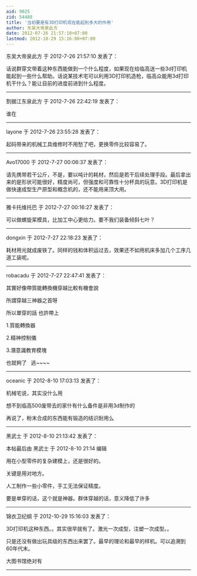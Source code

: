 ```yaml
---
aid: 9025
zid: 54488
title: '当初要是有3D打印机现在能起到多大的作用'
author: 东吴大帝泉此方
date: 2012-07-26 21:57:10+07:00
lastmod: 2012-10-29 15:16:00+07:00
---
```


东吴大帝泉此方 于 2012-7-26 21:57:10 发表了：

话说群穿文带着这种东西能做到一个什么程度，如果现在给临高送一些3d打印机能起到一些什么帮助。话说某技术宅可以利用3D打印机造枪，临高众能用3d打印机干什么？能让目前的进度前进到什么程度。

---------

割据江东泉此方 于 2012-7-26 22:42:19 发表了：

谁在

---------

layone 于 2012-7-26 23:55:28 发表了：

起码带来的机械工具维修时不用愁了吧，更换零件比较容易了。

---------

Avo17000 于 2012-7-27 00:06:37 发表了：

请先携带若干公斤，不是，要以吨计的耗材，然后是若干后续处理手段。最后拿出来的是形状可能很好，精度尚可，但强度和可靠性十分杯具的玩意。3D打印机是做快速成型生产原型和概念机的，还不能用来顶大用。

---------

雅卡托维托巴 于 2012-7-27 00:16:27 发表了：

可以做螺旋桨模具，比加工中心更给力。要不我们装备倾斜七叶？

---------

dongxin 于 2012-7-27 22:18:23 发表了：

耗材用光就成废铁了。同样的钱和体积运过去，效果还不如用机床多加几个工序几道工装呢。

---------

robacadu 于 2012-7-27 22:47:41 发表了：

其實好像帶質能轉換機穿越比較有機會說

所謂穿越三神器之首呀

所以單穿的話 也許帶上

1.質能轉換器

2.精神控制儀

3.潛意識教育模塊

也就夠了   逃~~~~

---------

oceanic 于 2012-8-10 17:03:13 发表了：

机械宅说，其实没什么用

想不到临高500废带去的家什有什么备件是非用3d制作的

再说了，粉末合成的东西能有锻造的结识耐用么

---------

黑武士 于 2012-8-10 21:13:42 发表了：

本帖最后由 黑武士 于 2012-8-10 21:14 编辑 

用在小型零件的复杂建模上，还是很好的。

关键是用对地方。

人工制作一些小零件，手工无法保证精度。

要是单穿的话，这个就是神器。群体穿越的话，意义降低了许多

---------

锦衣卫纪纲 于 2012-10-29 15:16:03 发表了：

3D打印机这种东西。。其实很早就有了。激光一次成型，注塑一次成型。。

只是还没有做出玩具级的东西出来罢了。最早的理论和最早的样机。可以追溯到60年代末。

大图书馆绝对有

---------

